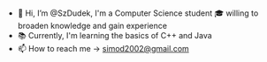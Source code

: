 - 👋 Hi, I’m @SzDudek, I'm a Computer Science student 🎓 willing to broaden knowledge and gain experience 
- 📚 Currently, I'm learning the basics of C++ and Java
- 📫 How to reach me -> simod2002@gmail.com

